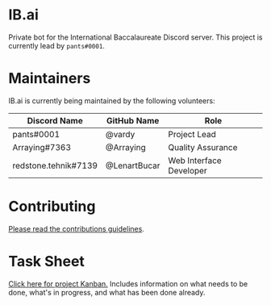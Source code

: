 # IB.ai

Private bot for the International Baccalaureate Discord server. This project is currently lead by `pants#0001`. 

# Maintainers

IB.ai is currently being maintained by the following volunteers:

Discord Name | GitHub Name | Role
--- | --- | ---
pants#0001 | @vardy | Project Lead
Arraying#7363 | @Arraying | Quality Assurance
redstone.tehnik#7139 | @LenartBucar | Web Interface Developer

# Contributing

[Please read the contributions guidelines](https://github.com/vardy/IB.ai/wiki/Contributing).

# Task Sheet

[Click here for project Kanban.](https://github.com/vardy/IB.ai/projects/1) Includes information on what needs to be done, what's in progress, and what has been done already.